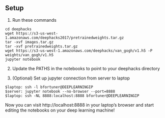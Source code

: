 Setup
-------
1. Run these commands
```
cd deephacks
wget https://s3-us-west-1.amazonaws.com/deephacks2017/pretrainedweights.tar.gz
tar -xvf images.tar.gz
tar -xvf pretrainedweights.tar.gz
wget https://s3-us-west-1.amazonaws.com/deephacks/van_gogh/v1.h5 -P weights/van_gogh/v1.h5
jupyter notebook
```
2. Update the PATHS in the notebooks to point to your deephacks directory

3. (Optional) Set up jupyter connection from server to laptop
```
$laptop: ssh -l bfortuner@DEEPLEARNINGIP
$server: jupyter notebook --no-browser --port=8888
$laptop: ssh -NL 8888:localhost:8888 bfortuner@DEEPLEARNINGIP
```
Now you can visit http://localhost:8888 in your laptop’s browser and start editing the notebooks on your deep learning machine!
